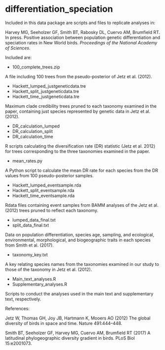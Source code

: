 # differentiation_speciation

Included in this data package are scripts and files to replicate analyses in:

Harvey MG, Seeholzer GF, Smith BT, Rabosky DL, Cuervo AM, Brumfield RT. In press. Positive association between population genetic differentiation and speciation rates in New World birds. *Proceedings of the National Academy of Sciences*.

Included are:

- 100_complete_trees.zip

A file including 100 trees from the pseudo-posterior of Jetz et al. (2012).

- Hackett_lumped_justgeneticdata.tre
- Hackett_split_justgeneticdata.tre
- Hackett_time_justgeneticdata.tre

Maximum clade credibility trees pruned to each taxonomy examined in the paper, containing just species represented by genetic data in Jetz et al. (2012).

- DR_calculation_lumped
- DR_calculation_split
- DR_calculation_time

R scripts calculating the diversification rate (DR) statistic (Jetz et al. 2012) for trees corresponding to the three taxonomies examined in the paper.

- mean_rates.py

A Python script to calculate the mean DR rate for each species from the DR values from 100 pseudo-posterior samples.

- Hackett_lumped_eventsample.rda
- Hackett_split_eventsample.rda
- Hackett_time_eventsample.rda

Rdata files containing event samples from BAMM analyses of the Jetz et al. (2012) trees pruned to reflect each taxonomy.

- lumped_data_final.txt
- split_data_final.txt

Data on population differentiation, species age, sampling, and ecological, environmental, morphological, and biogeographic traits in each species from Smith et al. (2017). 

- taxonomy_key.txt

A key relating species names from the taxonomies examined in our study to those of the taxonomy in Jetz et al. (2012).

- Main_text_analyses.R
- Supplementary_analyses.R

Scripts to conduct the analyses used in the main text and supplementary text, respectively.

References:

Jetz W, Thomas GH, Joy JB, Hartmann K, Mooers AO (2012) The global diversity of birds in space and time. Nature 491:444–448.

Smith BT, Seeholzer GF, Harvey MG, Cuervo AM, Brumfield RT (2017) A latitudinal phylogeographic diversity gradient in birds. PLoS Biol 15:e2001073.